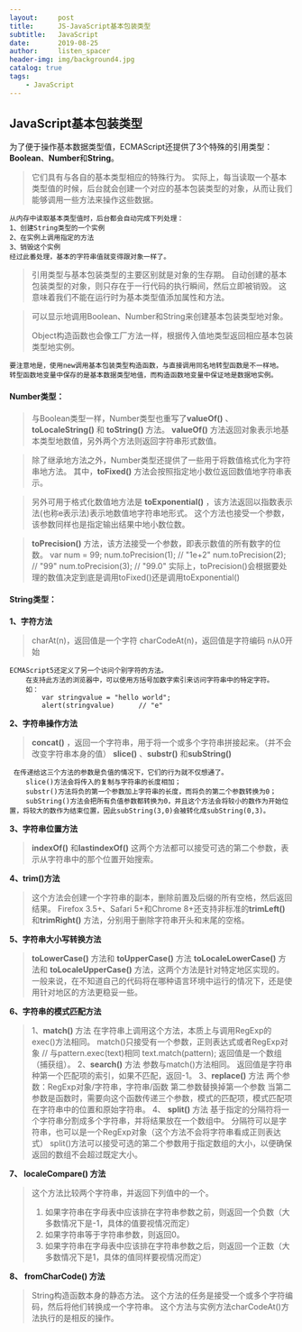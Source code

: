 ```yaml
---
layout:     post
title:      JS-JavaScript基本包装类型
subtitle:   JavaScript
date:       2019-08-25
author:     listen_spacer
header-img: img/background4.jpg
catalog: true
tags:
    - JavaScript
---
```

## JavaScript基本包装类型
为了便于操作基本数据类型值，ECMAScript还提供了3个特殊的引用类型：**Boolean**、**Number**和**String**。

>它们具有与各自的基本类型相应的特殊行为。
>实际上，每当读取一个基本类型值的时候，后台就会创建一个对应的基本包装类型的对象，从而让我们能够调用一些方法来操作这些数据。

```
从内存中读取基本类型值时，后台都会自动完成下列处理：
1、创建String类型的一个实例
2、在实例上调用指定的方法
3、销毁这个实例
经过此番处理，基本的字符串值就变得跟对象一样了。
```


>引用类型与基本包装类型的主要区别就是对象的生存期。
>自动创建的基本包装类型的对象，则只存在于一行代码的执行瞬间，然后立即被销毁。
>这意味着我们不能在运行时为基本类型值添加属性和方法。


>可以显示地调用Boolean、Number和String来创建基本包装类型地对象。
>
>Object构造函数也会像工厂方法一样，根据传入值地类型返回相应基本包装类型地实例。

```
要注意地是，使用new调用基本包装类型构造函数，与直接调用同名地转型函数是不一样地。
转型函数地变量中保存的是基本数据类型地值，而构造函数地变量中保证地是数据地实例。
```


#### Number类型：

>与Boolean类型一样，Number类型也重写了**valueOf()** 、**toLocaleString()** 和 **toString()** 方法。
>**valueOf()** 方法返回对象表示地基本类型地数值，另外两个方法则返回字符串形式数值。

>除了继承地方法之外，Number类型还提供了一些用于将数值格式化为字符串地方法。
>其中，**toFixed()** 方法会按照指定地小数位返回数值地字符串表示。

>另外可用于格式化数值地方法是 **toExponential()** ，该方法返回以指数表示法(也称e表示法)表示地数值地字符串地形式。
>这个方法也接受一个参数，该参数同样也是指定输出结果中地小数位数。

> **toPrecision()** 方法，该方法接受一个参数，即表示数值的所有数字的位数。
>    var num = 99;
>    num.toPrecision(1);		// "1e+2"
>    num.toPrecision(2);		// "99"
>    num.toPrecision(3);		// "99.0"
>实际上，toPrecision()会根据要处理的数值决定到底是调用toFixed()还是调用toExponential()


#### String类型：

**1、字符方法**
>    charAt(n)，返回值是一个字符
>    charCodeAt(n)，返回值是字符编码		n从0开始

    
```
ECMAScript5还定义了另一个访问个别字符的方法。
    在支持此方法的浏览器中，可以使用方括号加数字索引来访问字符串中的特定字符。
    如：
        var stringvalue = "hello world";
        alert(stringvalue)		// "e"
```
**2、字符串操作方法**
>    **concat()** ，返回一个字符串，用于将一个或多个字符串拼接起来。（并不会改变字符串本身的值）
>    **slice()** 、**substr()** 和**subString()**

   
```
 在传递给这三个方法的参数是负值的情况下，它们的行为就不仅想通了。
    slice()方法会将传入的复制与字符串的长度相加；
    substr()方法将负的第一个参数加上字符串的长度，而将负的第二个参数转换为0；
    subString()方法会把所有负值参数都转换为0，并且这个方法会将较小的数作为开始位置，将较大的数作为结束位置，因此subString(3,0)会被转化成subString(0,3)。
```
**3、字符串位置方法**
>    **indexOf()** 和**lastindexOf()**
>    这两个方法都可以接受可选的第二个参数，表示从字符串中的那个位置开始搜索。

**4、trim()方法**
>    这个方法会创建一个字符串的副本，删除前置及后缀的所有空格，然后返回结果。
>    Firefox 3.5+、Safari 5+和Chrome 8+还支持非标准的**trimLeft()** 和**trimRight()** 方法，分别用于删除字符串开头和末尾的空格。

**5、字符串大小写转换方法**
>    **toLowerCase()** 方法和 **toUpperCase()** 方法
>    **toLocaleLowerCase()** 方法和 **toLocaleUpperCase()** 方法，这两个方法是针对特定地区实现的。
>    一般来说，在不知道自己的代码将在哪种语言环境中运行的情况下，还是使用针对地区的方法更稳妥一些。

**6、字符串的模式匹配方法**
>    1、**match()** 方法
>        在字符串上调用这个方法，本质上与调用RegExp的exec()方法相同。
>        match()只接受有一个参数，正则表达式或者RegExp对象
>        // 与pattern.exec(text)相同
>        text.match(pattern);
>        返回值是一个数组（捕获组）。
>    2、**search()** 方法
>        参数与match()方法相同。
>        返回值是字符串种第一个匹配项的索引，如果不匹配，返回-1。
>    3、**replace()** 方法
>        两个参数：RegExp对象/字符串，字符串/函数
>        第二参数替换掉第一个参数
>        当第二参数是函数时，需要向这个函数传递三个参数，模式的匹配项，模式匹配项在字符串中的位置和原始字符串。
>    4、 **split()** 方法
>        基于指定的分隔符将一个字符串分割成多个字符串，并将结果放在一个数组中。
>        分隔符可以是字符串，也可以是一个RegExp对象（这个方法不会将字符串看成正则表达式）
>        split()方法可以接受可选的第二个参数用于指定数组的大小，以便确保返回的数组不会超过既定大小。

**7、 **localeCompare()** 方法**
>    这个方法比较两个字符串，并返回下列值中的一个。
>    1) 如果字符串在字母表中应该排在字符串参数之前，则返回一个负数（大多数情况下是-1，具体的值要视情况而定）
>    2) 如果字符串等于字符串参数，则返回0。
>    3) 如果字符串在字母表中应该排在字符串参数之后，则返回一个正数（大多数情况下是1，具体的值同样要视情况而定）

**8、 **fromCharCode()** 方法**
>    String构造函数本身的静态方法。
>    这个方法的任务是接受一个或多个字符编码，然后将他们转换成一个字符串。
>    这个方法与实例方法charCodeAt()方法执行的是相反的操作。
